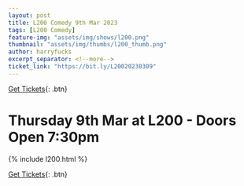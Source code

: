```yaml
---
layout: post
title: L200 Comedy 9th Mar 2023
tags: [L200 Comedy]
feature-img: "assets/img/shows/l200.png"
thumbnail: "assets/img/thumbs/l200_thumb.png"
author: harryfucks
excerpt_separator: <!--more-->
ticket_link: "https://bit.ly/L20020230309"
---
```


[Get Tickets]({{page.ticket_link}}){: .btn}

# Thursday 9th Mar at L200 - Doors Open 7:30pm

{% include l200.html %}

[Get Tickets]({{page.ticket_link}}){: .btn}
